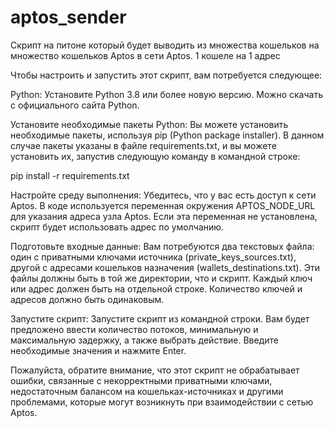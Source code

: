 # aptos_sender

Cкрипт на питоне который будет выводить из множества кошельков на множество кошельков Aptos в сети Aptos. 1 кошеле на 1 адрес 

Чтобы настроить и запустить этот скрипт, вам потребуется следующее:

Python: Установите Python 3.8 или более новую версию. Можно скачать с официального сайта Python.

Установите необходимые пакеты Python: Вы можете установить необходимые пакеты, используя pip (Python package installer). В данном случае пакеты указаны в файле requirements.txt, и вы можете установить их, запустив следующую команду в командной строке:

pip install -r requirements.txt

Настройте среду выполнения: Убедитесь, что у вас есть доступ к сети Aptos. В коде используется переменная окружения APTOS_NODE_URL для указания адреса узла Aptos. Если эта переменная не установлена, скрипт будет использовать адрес по умолчанию.

Подготовьте входные данные: Вам потребуются два текстовых файла: один с приватными ключами источника (private_keys_sources.txt), другой с адресами кошельков назначения (wallets_destinations.txt). Эти файлы должны быть в той же директории, что и скрипт. Каждый ключ или адрес должен быть на отдельной строке. Количество ключей и адресов должно быть одинаковым.

Запустите скрипт: Запустите скрипт из командной строки. Вам будет предложено ввести количество потоков, минимальную и максимальную задержку, а также выбрать действие. Введите необходимые значения и нажмите Enter.

Пожалуйста, обратите внимание, что этот скрипт не обрабатывает ошибки, связанные с некорректными приватными ключами, недостаточным балансом на кошельках-источниках и другими проблемами, которые могут возникнуть при взаимодействии с сетью Aptos. 
